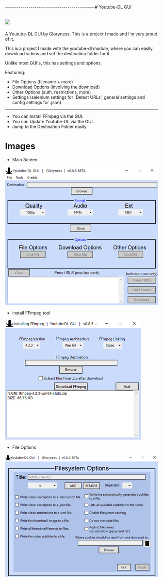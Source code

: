 ----------------------------------------------# Youtube-DL GUI

<a href="download/" download="YTDL.exe"><img src="main/images/%23app.ico" /></a>
------------------------------------------------------------------------------------------------

A Youtube-DL GUI by Gloryness. This is a project I made and I'm very proud of it. 

This is a project I made with the youtube-dl module, where you can easily download videos and set the destination folder for it.

Unlike most GUI's, this has settings and options.

Featuring:
* File Options (filename + more)
* Download Options (involving the download)
* Other Options (auth, restrictions, more)
* Settings (selenium settings for 'Detect URLs', general settings and config settings for .json)
------------------------------------------------------------------------------------------------
* You can Install FFmpeg via the GUI.
* You can Update Youtube-DL via the GUI.
* Jump to the Destination Folder easily

# Images
* Main Screen

![](main/images/%23gui.png)
* Install FFmpeg tool

![](main/images/%23gui2.png)
* File Options

![](main/images/%23gui3.png)
